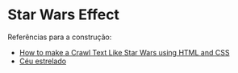 # Star Wars Effect

Referências para a construção: 
- [How to make a Crawl Text Like Star Wars using HTML and CSS](https://github.com/morgiovanelli/starWarsEfect.git)
- [Céu estrelado](https://codepen.io/mathmesquita/pen/LxZqaz)
